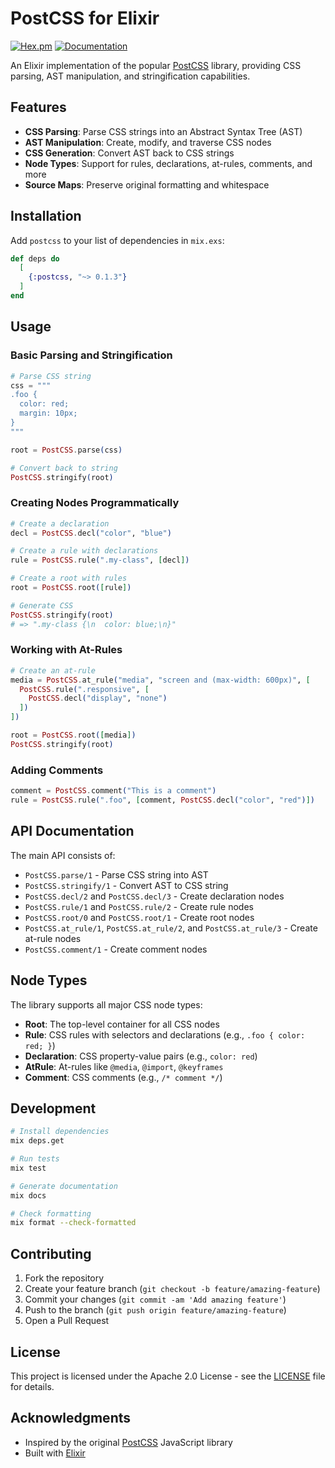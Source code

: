 # PostCSS for Elixir

[![Hex.pm](https://img.shields.io/hexpm/v/postcss.svg)](https://hex.pm/packages/postcss)
[![Documentation](https://img.shields.io/badge/docs-hexdocs-blue.svg)](https://hexdocs.pm/postcss)

An Elixir implementation of the popular [PostCSS](https://postcss.org/) library, providing CSS parsing, AST manipulation, and stringification capabilities.

## Features

- **CSS Parsing**: Parse CSS strings into an Abstract Syntax Tree (AST)
- **AST Manipulation**: Create, modify, and traverse CSS nodes
- **CSS Generation**: Convert AST back to CSS strings
- **Node Types**: Support for rules, declarations, at-rules, comments, and more
- **Source Maps**: Preserve original formatting and whitespace

## Installation

Add `postcss` to your list of dependencies in `mix.exs`:

```elixir
def deps do
  [
    {:postcss, "~> 0.1.3"}
  ]
end
```

## Usage

### Basic Parsing and Stringification

```elixir
# Parse CSS string
css = """
.foo {
  color: red;
  margin: 10px;
}
"""

root = PostCSS.parse(css)

# Convert back to string
PostCSS.stringify(root)
```

### Creating Nodes Programmatically

```elixir
# Create a declaration
decl = PostCSS.decl("color", "blue")

# Create a rule with declarations
rule = PostCSS.rule(".my-class", [decl])

# Create a root with rules
root = PostCSS.root([rule])

# Generate CSS
PostCSS.stringify(root)
# => ".my-class {\n  color: blue;\n}"
```

### Working with At-Rules

```elixir
# Create an at-rule
media = PostCSS.at_rule("media", "screen and (max-width: 600px)", [
  PostCSS.rule(".responsive", [
    PostCSS.decl("display", "none")
  ])
])

root = PostCSS.root([media])
PostCSS.stringify(root)
```

### Adding Comments

```elixir
comment = PostCSS.comment("This is a comment")
rule = PostCSS.rule(".foo", [comment, PostCSS.decl("color", "red")])
```

## API Documentation

The main API consists of:

- `PostCSS.parse/1` - Parse CSS string into AST
- `PostCSS.stringify/1` - Convert AST to CSS string
- `PostCSS.decl/2` and `PostCSS.decl/3` - Create declaration nodes
- `PostCSS.rule/1` and `PostCSS.rule/2` - Create rule nodes
- `PostCSS.root/0` and `PostCSS.root/1` - Create root nodes
- `PostCSS.at_rule/1`, `PostCSS.at_rule/2`, and `PostCSS.at_rule/3` - Create at-rule nodes
- `PostCSS.comment/1` - Create comment nodes

## Node Types

The library supports all major CSS node types:

- **Root**: The top-level container for all CSS nodes
- **Rule**: CSS rules with selectors and declarations (e.g., `.foo { color: red; }`)
- **Declaration**: CSS property-value pairs (e.g., `color: red`)
- **AtRule**: At-rules like `@media`, `@import`, `@keyframes`
- **Comment**: CSS comments (e.g., `/* comment */`)

## Development

```bash
# Install dependencies
mix deps.get

# Run tests
mix test

# Generate documentation
mix docs

# Check formatting
mix format --check-formatted
```

## Contributing

1. Fork the repository
2. Create your feature branch (`git checkout -b feature/amazing-feature`)
3. Commit your changes (`git commit -am 'Add amazing feature'`)
4. Push to the branch (`git push origin feature/amazing-feature`)
5. Open a Pull Request

## License

This project is licensed under the Apache 2.0 License - see the [LICENSE](LICENSE) file for details.

## Acknowledgments

- Inspired by the original [PostCSS](https://postcss.org/) JavaScript library
- Built with [Elixir](https://elixir-lang.org/)
